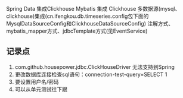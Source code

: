 Spring Data 集成Clickhouse
Mybatis 集成 Clickhouse
多数据源(mysql、clickhouse)集成(cn.ifengkou.db.timeseries.config包下面的MysqlDataSourceConfig和ClickhouseDataSourceConfig)
注解方式、mybatis_mapper方式、jdbcTemplate方式(见EventService)

## 记录点

1. com.github.housepower.jdbc.ClickHouseDriver 无法支持到Spring
2. 更改数据库连接检查sql语句：connection-test-query=SELECT 1
3. 要设置用户名/密码
4. 可以从单元测试往下跟